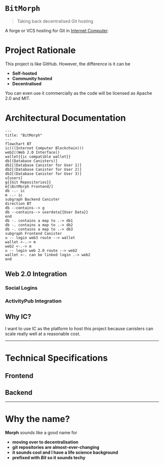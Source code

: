 # `BitMorph`

> Taking back decentralised Git hosting

A forge or VCS hosting for Git in [Internet Computer](https://internetcomputer.org).

# Project Rationale

This project is like GitHub. However, the difference is it
can be
- **Self-hosted**
- **Community hosted**
- **Decentralised**

You can even use it commercially as the code will be
licensed as Apache 2.0 and MIT.

# Architectural Documentation

```mermaid
---
title: "BitMorph"
---
flowchart BT
ic(((Internet Computer Blockchain)))
web2((Web 2.0 Interface))
wallet{{ic compatible wallet}}
db[(Database Canisters)]
db1[(Database Canister for User 1)]
db2[(Database Canister for User 2)]
db3[(Database Canister for User 3)]
u[users]
g{{Git Repositories}}
m[\BitMorph Frontend/]
db -.- ic
m -.- ic
subgraph Backend Canister
direction BT
db --contains--> g
db --contains--> userdata{{User Data}}
end
db -. contains a map to .-> db1
db -. contains a map to .-> db2
db -. contains a map to .-> db3
subgraph Frontend Canister
u -- login web3 route --> wallet
wallet <-.-> m
web2 <-.-> m 
u -- login web 2.0 route --> web2
wallet <-. can be linked login .-> web2
end
```

## Web 2.0 Integration

### Social Logins

### ActivityPub Integration

## Why IC?
I want to use IC as the platform to host this project
because canisters can scale really well at a reasonable
cost.

---

# Technical Specifications

## Frontend

## Backend

---

# Why the name?

**Morph** sounds like a good name for
- **moving over to decentralisation**
- **git repositories are almost-ever-changing**
- **it sounds cool and I have a life science background**
- **prefixed with *Bit* so it sounds techy**

